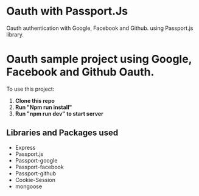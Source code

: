 # Oauth with Passport.Js
Oauth authentication with Google, Facebook and Github. using Passport.js library.


<h1> Oauth sample project using Google, Facebook and Github Oauth. </h1>
 <p> To use this project:
 
 1. <b>Clone this repo</b>
 2. <b> Run "Npm run install"</b>
 3. <b> Run "npm run dev" to start server </b>
 
 <h2> Libraries and Packages used </h2>
 <ul>
     <li>Express</li>
     <li>Passport.js</li>
     <li>Passport-google</li>
     <li>Passport-facebook</li>
     <li>Passport-github</li>
     <li>Cookie-Session</li>
     <li>mongoose</li>
 </ul>
